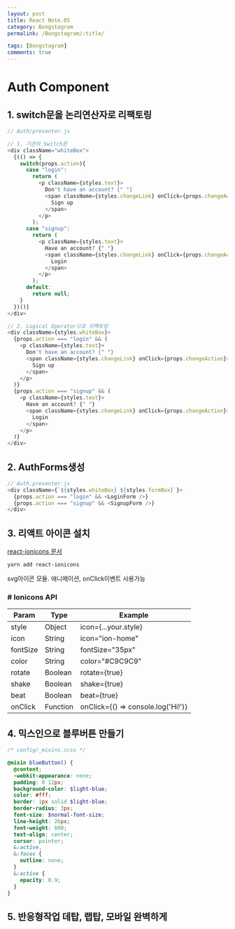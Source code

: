 ```yaml
---
layout: post
title: React Note.05
category: Bongstagram
permalink: /Bongstagram/:title/

tags: [Bongstagram]
comments: true
---
```


# Auth Component

## 1. switch문을 논리연산자로 리팩토링
```js
// Auth/presenter.js

// 1. 기존의 Switch문
<div className="whiteBox">
  {(() => {
    switch(props.action){
      case "login":
        return (
          <p className={styles.text}>
            Don't have an account? {" "}
            <span className={styles.changeLink} onClick={props.changeAction}>
              Sign up
            </span>
          </p>
        );
      case "signup":
        return (
          <p className={styles.text}>
            Have an account? {" "}
            <span className={styles.changeLink} onClick={props.changeAction}>
              Login
            </span>
          </p>
        );
      default:
        return null;
    }
  })()}
</div>
```
```js
// 2. Logical Operator으로 리팩토링
<div className={styles.whiteBox}>
  {props.action === "login" && (
    <p className={styles.text}>
      Don't have an account? {" "}
      <span className={styles.changeLink} onClick={props.changeAction}>
        Sign up
      </span>
    </p>
  )}
  {props.action === "signup" && (
    <p className={styles.text}>
      Have an account? {" "}
      <span className={styles.changeLink} onClick={props.changeAction}>
        Login
      </span>
    </p>
  )}
</div>
```

## 2. AuthForms생성
```js
// Auth.presenter.js
<div className={`${styles.whiteBox} ${styles.formBox}`}>
  {props.action === "login" && <LoginForm />}
  {props.action === "signup" && <SignupForm />}
</div>
```

## 3. 리액트 아이콘 설치
[react-ionicons 문서](https://zamarrowski.github.io/react-ionicons/)  
```
yarn add react-ionicons
```
svg아이콘 모듈. 애니메이션, onClick이벤트 사용가능

### # Ionicons API

Param	| Type | Example
--- | --- | ---
style | Object | icon={...your.style}
icon | String | icon="ion-home"
fontSize | String | fontSize="35px"
color | String | color="#C9C9C9"
rotate | Boolean | rotate={true}
shake | Boolean | shake={true}
beat | Boolean | beat={true}
onClick | Function | onClick={() => console.log('Hi!')}

## 4. 믹스인으로 블루버튼 만들기
```scss
/* config/_mixins.scss */

@mixin blueButton() {
  @content;
  -webkit-appearance: none;
  padding: 0 12px;
  background-color: $light-blue;
  color: #fff;
  border: 1px solid $light-blue;
  border-radius: 3px;
  font-size: $normal-font-size;
  line-height: 26px;
  font-weight: 600;
  text-align: center;
  cursor: pointer;
  &:active,
  &:focus {
    outline: none;
  }
  &:active {
    opacity: 0.9;
  }
}
```
## 5. 반응형작업 데탑, 랩탑, 모바일 완벽하게